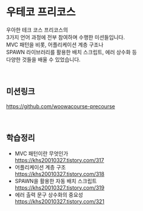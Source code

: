 # 우테코 프리코스   
우아한 테크 코스 프리코스의   
3가지 언어 과정에 전부 참여하며 수행한 미션들입니다.   
MVC 패턴을 비롯, 어플리케이션 계층 구조나   
SPAWN 라이브러리를 활용한 배치 스크립트, 에러 상수화 등   
다양한 것들을 배울 수 있었습니다.   

<BR>   

## 미션링크   
https://github.com/woowacourse-precourse    

<BR>   

## 학습정리   
- MVC 패턴이란 무엇인가  
https://khs20010327.tistory.com/317
- 어플리케이션 계층 구조   
https://khs20010327.tistory.com/318
- SPAWN을 활용한 자동 배치 스크립트  
https://khs20010327.tistory.com/319
- 에러 출력 문구 상수화의 중요성   
https://khs20010327.tistory.com/321  


